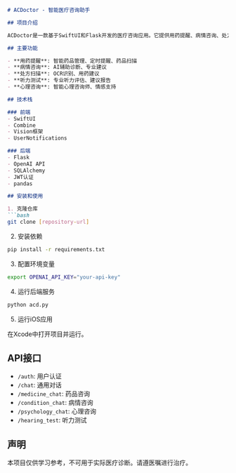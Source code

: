 ```markdown
# ACDoctor - 智能医疗咨询助手

## 项目介绍

ACDoctor是一款基于SwiftUI和Flask开发的医疗咨询应用。它提供用药提醒、病情咨询、处方扫描、听力测试和心理咨询等功能。

## 主要功能

- **用药提醒**: 智能药品管理、定时提醒、药品扫描
- **病情咨询**: AI辅助诊断、专业建议
- **处方扫描**: OCR识别、用药建议
- **听力测试**: 专业听力评估、建议报告
- **心理咨询**: 智能心理咨询师、情感支持

## 技术栈

### 前端
- SwiftUI
- Combine
- Vision框架
- UserNotifications

### 后端
- Flask
- OpenAI API
- SQLAlchemy
- JWT认证
- pandas

## 安装和使用

1. 克隆仓库
```bash
git clone [repository-url]
```

2. 安装依赖
```bash
pip install -r requirements.txt
```

3. 配置环境变量
```bash
export OPENAI_API_KEY="your-api-key"
```

4. 运行后端服务
```bash
python acd.py
```

5. 运行iOS应用

在Xcode中打开项目并运行。

## API接口

- `/auth`: 用户认证
- `/chat`: 通用对话
- `/medicine_chat`: 药品咨询
- `/condition_chat`: 病情咨询
- `/psychology_chat`: 心理咨询
- `/hearing_test`: 听力测试

## 声明

本项目仅供学习参考，不可用于实际医疗诊断。请遵医嘱进行治疗。
```
